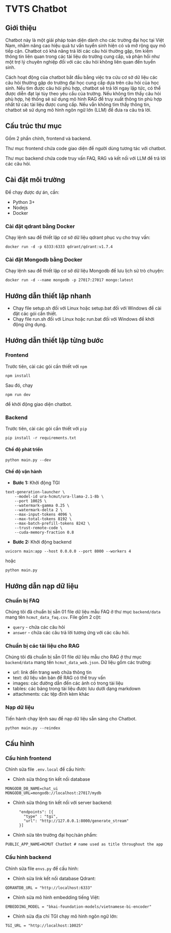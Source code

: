 # TVTS Chatbot

## Giới thiệu
Chatbot này là một giải pháp toàn diện dành cho các trường đại học tại Việt Nam, nhằm nâng cao hiệu quả tư vấn tuyển sinh hiện có và mở rộng quy mô tiếp cận. Chatbot có khả năng trả lời các câu hỏi thường gặp, tìm kiếm thông tin liên quan trong các tài liệu do trường cung cấp, và phản hồi như một trợ lý chuyên nghiệp đối với các câu hỏi không liên quan đến tuyển sinh.

Cách hoạt động của chatbot bắt đầu bằng việc tra cứu cơ sở dữ liệu các câu hỏi thường gặp do trường đại học cung cấp dựa trên câu hỏi của học sinh. Nếu tìm được câu hỏi phù hợp, chatbot sẽ trả lời ngay lập tức, có thể được diễn đạt lại tùy theo yêu cầu của trường. Nếu không tìm thấy câu hỏi phù hợp, hệ thống sẽ sử dụng mô hình RAG để truy xuất thông tin phù hợp nhất từ các tài liệu được cung cấp. Nếu vẫn không tìm thấy thông tin, chatbot sẽ sử dụng mô hình ngôn ngữ lớn (LLM) để đưa ra câu trả lời.

## Cấu trúc thư mục
Gồm 2 phần chính, frontend và backend.

Thư mục frontend chứa code giao diện để người dùng tương tác với chatbot.

Thư mục backend chứa code truy vấn FAQ, RAG và kết nối với LLM để trả lời các câu hỏi.
## Cài đặt môi trường
Để chạy được dự án, cần:
- Python 3+
- Nodejs
- Docker
### Cài đặt qdrant bằng Docker
Chạy lệnh sau để thiết lập cơ sở dữ liệu qdrant phục vụ cho truy vấn:
```
docker run -d -p 6333:6333 qdrant/qdrant:v1.7.4
```
### Cài đặt Mongodb bằng Docker 
Chạy lệnh sau để thiết lập cơ sở dữ liệu Mongodb để lưu lịch sử trò chuyện:
```
docker run -d --name mongodb -p 27017:27017 mongo:latest
```
## Hướng dẫn thiết lập nhanh
- Chạy file setup.sh đối với Linux hoặc setup.bat đối với Windows để cài đặt các gói cần thiết.
- Chạy file run.sh đối với Linux hoặc run.bat đối với Windows để khởi động ứng dụng.
## Hướng dẫn thiết lập từng bước
### Frontend
Trước tiên, cài các gói cần thiết với `npm`
```
npm install
```
Sau đó, chạy
```
npm run dev
```
để khởi động giao diện chatbot.
### Backend
Trước tiên, cài các gói cần thiết với `pip`
```
pip install -r requirements.txt
```

#### Chế độ phát triển
```
python main.py --dev
```

#### Chế độ vận hành
- **Bước 1:** Khởi động TGI
```
text-generation-launcher \
    --model-id ura-hcmut/ura-llama-2.1-8b \
    --port 10025 \
    --watermark-gamma 0.25 \
    --watermark-delta 2 \
    --max-input-tokens 4096 \
    --max-total-tokens 8192 \
    --max-batch-prefill-tokens 8242 \
    --trust-remote-code \
    --cuda-memory-fraction 0.8
```
- **Bước 2:** Khởi động backend
```
uvicorn main:app --host 0.0.0.0 --port 8000 --workers 4
```

hoặc
```
python main.py
```
## Hướng dẫn nạp dữ liệu
### Chuẩn bị FAQ
Chúng tôi đã chuẩn bị sẵn 01 file dữ liệu mẫu FAQ ở thư mục `backend/data` mang tên `hcmut_data_faq.csv`.
File gồm 2 cột:
- `query` - chứa các câu hỏi
- `answer` - chứa các câu trả lời tương ứng với các câu hỏi.
### Chuẩn bị các tài liệu cho RAG
Chúng tôi đã chuẩn bị sẵn 01 file dữ liệu mẫu cho RAG ở thư mục `backend/data` mang tên `hcmut_data_web.json`.
Dữ liệu gồm các trường:
- url: link đến trang web chứa thông tin
- text: dữ liệu văn bản để RAG có thể truy vấn
- images: các đường dẫn đến các ảnh có trong tài liệu
- tables: các bảng trong tài liệu được lưu dưới dạng markdown
- attachments: các tệp đính kèm khác
### Nạp dữ liệu
Tiến hành chạy lệnh sau để nạp dữ liệu sẵn sàng cho Chatbot.
```
python main.py --reindex
```

## Cấu hình
### Cấu hình frontend
Chỉnh sửa file `.env.local` để cấu hình:
- Chỉnh sửa thông tin kết nối database
```
MONGODB_DB_NAME=chat_ui
MONGODB_URL=mongodb://localhost:27017/mydb
```
- Chỉnh sửa thông tin kết nối với server backend:
```
      "endpoints": [{
        "type" : "tgi",
        "url": "http://127.0.0.1:8000/generate_stream"
      }]
```
- Chỉnh sửa tên trường đại học/sản phẩm:
```
PUBLIC_APP_NAME=HCMUT Chatbot # name used as title throughout the app
```
### Cấu hình backend
Chỉnh sửa file `envs.py` để cấu hình:

- Chỉnh sửa link kết nối database Qdrant:
``` 
QDRANTDB_URL = "http://localhost:6333"
```
- Chỉnh sửa mô hình embedding tiếng Việt:
```
EMBEDDING_MODEL = "bkai-foundation-models/vietnamese-bi-encoder"
```
- Chỉnh sửa địa chỉ TGI chạy mô hình ngôn ngữ lớn:
```
TGI_URL = "http://localhost:10025"
```

